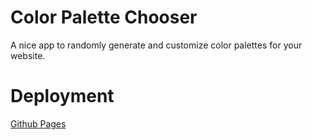 # Color Palette Chooser

A nice app to randomly generate and customize color palettes for your website.

# Deployment

[Github Pages](https://mcgidoug.github.io/color-palette-chooser/)
